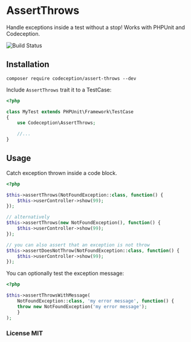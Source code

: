 # AssertThrows

Handle exceptions inside a test without a stop! Works with PHPUnit and Codeception.

![Build Status](https://github.com/Codeception/AssertThrows/workflows/CI/badge.svg)

## Installation

```
composer require codeception/assert-throws --dev
```

Include `AssertThrows` trait it to a TestCase:

```php
<?php

class MyTest extends PHPUnit\Framework\TestCase
{
    use Codeception\AssertThrows;

    //...
} 
```

## Usage

Catch exception thrown inside a code block.

```php
<?php

$this->assertThrows(NotFoundException::class, function() {
	$this->userController->show(99);
});

// alternatively
$this->assertThrows(new NotFoundException(), function() {
	$this->userController->show(99);
});

// you can also assert that an exception is not throw
$this->assertDoesNotThrow(NotFoundException::class, function() {
    $this->userController->show(99);
});
```

You can optionally test the exception message:

```php
<?php

$this->assertThrowsWithMessage(
    NotFoundException::class, 'my error message', function() {
	throw new NotFoundException('my error message');
    }
);
```

### License MIT

